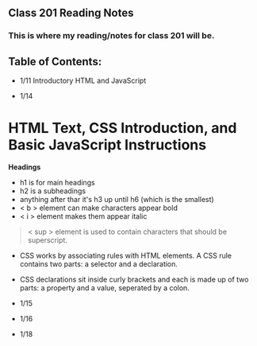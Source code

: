 ## Class 201 Reading Notes

### This is where my reading/notes for class 201 will be.

## Table of Contents:

- 1/11 Introductory HTML and JavaScript

- 1/14 
# HTML Text, CSS Introduction, and Basic JavaScript Instructions
**Headings**
- h1 is for main headings
- h2 is a subheadings
- anything after thar it's h3 up until h6 (which is the smallest)
- < b > element can make characters appear bold
- < i > element makes them appear italic
> < sup > element is used to contain characters that should be superscript.
- CSS works by associating rules with HTML elements. 
A CSS rule contains two parts: a selector and a declaration.
- CSS declarations sit inside curly brackets and each is made up of two parts: a property and a value, seperated by a colon. 
- 1/15

- 1/16

- 1/18


